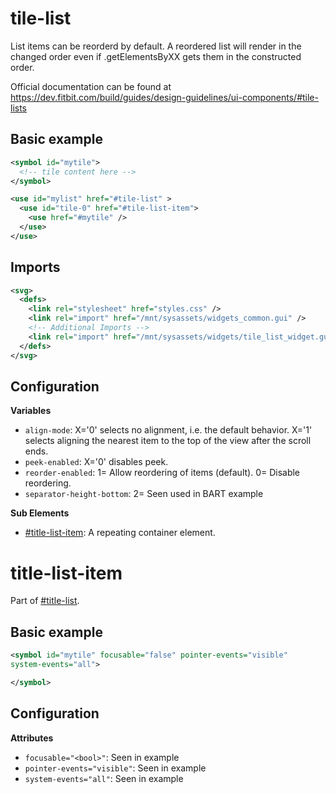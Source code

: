 

# tile-list
List items can be reorderd by default. A reordered list will
render in the changed order even if .getElementsByXX gets
them in the constructed order.

Official documentation can be found at https://dev.fitbit.com/build/guides/design-guidelines/ui-components/#tile-lists

## Basic example
```svg
<symbol id="mytile">
  <!-- tile content here -->
</symbol>

<use id="mylist" href="#tile-list" >
  <use id="tile-0" href="#tile-list-item">
    <use href="#mytile" />
  </use>
</use>
```

## Imports
```svg
<svg>
  <defs>
    <link rel="stylesheet" href="styles.css" />
    <link rel="import" href="/mnt/sysassets/widgets_common.gui" />
    <!-- Additional Imports -->
    <link rel="import" href="/mnt/sysassets/widgets/tile_list_widget.gui"/>
  </defs>
</svg>
```
## Configuration
__Variables__
* `align-mode`: X='0' selects no alignment, i.e. the default behavior. 
X='1' selects aligning the nearest item to the top of the view after the scroll ends.
* `peek-enabled`: X='0' disables peek.
* `reorder-enabled`: 1= Allow reordering of items (default). 0= Disable reordering.
* `separator-height-bottom`: 2= Seen used in BART example

__Sub Elements__
* [#title-list-item](title-list-item): A repeating container element.


# title-list-item
Part of [#title-list](#title-list).

## Basic example
```svg
<symbol id="mytile" focusable="false" pointer-events="visible"
system-events="all">

</symbol>
```

## Configuration
__Attributes__

* `focusable="<bool>"`: Seen in example
* `pointer-events="visible"`: Seen in example
* `system-events="all"`: Seen in example 

